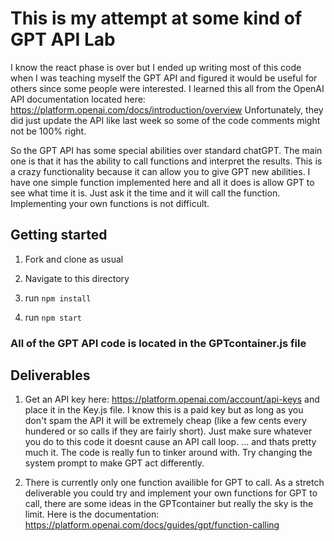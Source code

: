# This is my attempt at some kind of GPT API Lab

I know the react phase is over but I ended up writing most of this code when I was teaching myself the GPT API and figured it would be useful for others since some people were interested. I learned this all from the OpenAI API documentation located here: https://platform.openai.com/docs/introduction/overview
Unfortunately, they did just update the API like last week so some of the code comments might not be 100% right. 

So the GPT API has some special abilities over standard chatGPT. The main one is that it has the ability to call functions and interpret the results. This is a crazy functionality because it can allow you to give GPT new abilities. I have one simple function implemented here and all it does is allow GPT to see what time it is. Just ask it the time and it will call the function. Implementing your own functions is not difficult.

## Getting started
1. Fork and clone as usual

2. Navigate to this directory

3. run `npm install`

4. run `npm start`

### All of the GPT API code is located in the GPTcontainer.js file

## Deliverables
1. Get an API key here: https://platform.openai.com/account/api-keys and place it in the Key.js file. I know this is a paid key but as long as you don't spam the API it will be extremely cheap (like a few cents every hundered or so calls if they are fairly short). Just make sure whatever you do to this code it doesnt cause an API call loop.
... and thats pretty much it. The code is really fun to tinker around with. Try changing the system prompt to make GPT act differently. 

2. There is currently only one function availible for GPT to call. As a stretch deliverable you could try and implement your own functions for GPT to call, there are some ideas in the GPTcontainer but really the sky is the limit.
Here is the documentation: https://platform.openai.com/docs/guides/gpt/function-calling





